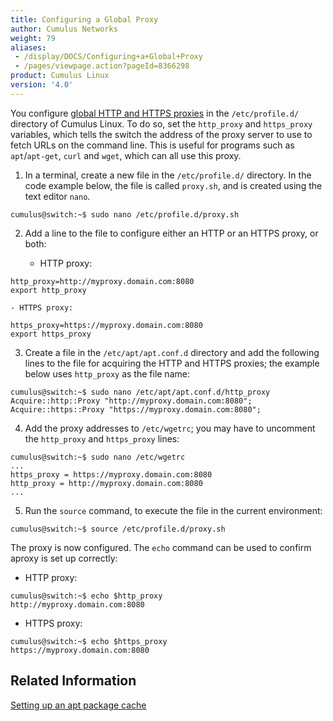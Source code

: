 ```yaml
---
title: Configuring a Global Proxy
author: Cumulus Networks
weight: 79
aliases:
 - /display/DOCS/Configuring+a+Global+Proxy
 - /pages/viewpage.action?pageId=8366298
product: Cumulus Linux
version: '4.0'
---
```

You configure [global HTTP and HTTPS proxies](https://wiki.archlinux.org/index.php/proxy_settings) in the `/etc/profile.d/` directory of Cumulus Linux. To do so, set the `http_proxy` and `https_proxy` variables, which tells the switch the address of the proxy server to use to fetch URLs on the command line. This is useful for programs such as `apt`/`apt-get`, `curl` and `wget`, which can all use this proxy.

1. In a terminal, create a new file in the `/etc/profile.d/` directory. In the code example below, the file is called `proxy.sh`, and is created using the text editor `nano`.

```
cumulus@switch:~$ sudo nano /etc/profile.d/proxy.sh
```

2. Add a line to the file to configure either an HTTP or an HTTPS proxy, or both:

    - HTTP proxy:

```
http_proxy=http://myproxy.domain.com:8080
export http_proxy
```

    - HTTPS proxy:

```
https_proxy=https://myproxy.domain.com:8080
export https_proxy
```

3. Create a file in the `/etc/apt/apt.conf.d` directory and add the following lines to the file for acquiring the HTTP and HTTPS proxies; the example below uses `http_proxy` as the file name:

```
cumulus@switch:~$ sudo nano /etc/apt/apt.conf.d/http_proxy
Acquire::http::Proxy "http://myproxy.domain.com:8080";
Acquire::https::Proxy "https://myproxy.domain.com:8080";
```

4. Add the proxy addresses to `/etc/wgetrc`; you may have to uncomment the `http_proxy` and `https_proxy` lines:

```
cumulus@switch:~$ sudo nano /etc/wgetrc
...
https_proxy = https://myproxy.domain.com:8080
http_proxy = http://myproxy.domain.com:8080
...
```

5. Run the `source` command, to execute the file in the current environment:

```
cumulus@switch:~$ source /etc/profile.d/proxy.sh
```

The proxy is now configured. The `echo` command can be used to confirm aproxy is set up correctly:

- HTTP proxy:

```
cumulus@switch:~$ echo $http_proxy
http://myproxy.domain.com:8080
```

- HTTPS proxy:

```
cumulus@switch:~$ echo $https_proxy
https://myproxy.domain.com:8080
```

## Related Information

[Setting up an apt package cache](https://support.cumulusnetworks.com/hc/en-us/articles/232058388-Setting-up-an-apt-Package-Cache)
